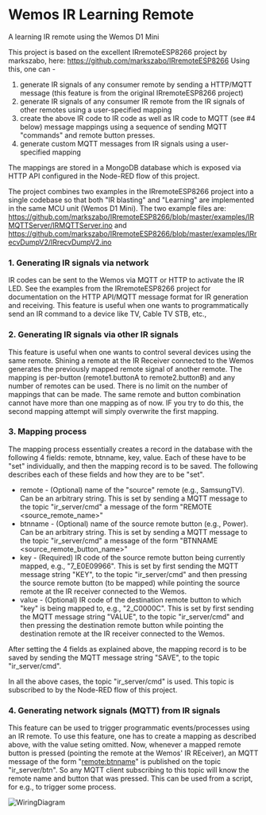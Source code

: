 # Wemos IR Learning Remote
A learning IR remote using the Wemos D1 Mini 

This project is based on the excellent IRremoteESP8266 project by markszabo, here: https://github.com/markszabo/IRremoteESP8266 
Using this, one can -
1. generate IR signals of any consumer remote by sending a HTTP/MQTT message (this feature is from the original IRremoteESP8266 project)
2. generate IR signals of any consumer IR remote from the IR signals of other remotes using a user-specified mapping
3. create the above IR code to IR code as well as IR code to MQTT (see #4 below) message mappings using a sequence of sending MQTT "commands" and remote button presses. 
4. generate custom MQTT messages from IR signals using a user-specified mapping

The  mappings are stored in a MongoDB database which is exposed via HTTP API configured in the Node-RED flow of this project.

The project combines two examples in the IRremoteESP8266 project into a single codebase so that both "IR blasting" and "Learning" are implemented in the same MCU unit (Wemos D1 Mini). The two example files are:
https://github.com/markszabo/IRremoteESP8266/blob/master/examples/IRMQTTServer/IRMQTTServer.ino
and
https://github.com/markszabo/IRremoteESP8266/blob/master/examples/IRrecvDumpV2/IRrecvDumpV2.ino

### 1. Generating IR signals via network
IR codes can be sent to the Wemos via MQTT or HTTP to activate the IR LED. See the examples from the IRremoteESP8266 project for documentation on the HTTP API/MQTT message format for IR generation and receiving. This feature is useful when one wants to programmatically send an IR command to a device like TV, Cable TV STB, etc.,

### 2. Generating IR signals via other IR signals
This feature is useful when one wants to control several devices using the same remote. Shining a remote at the IR Receiver connected to the Wemos generates the previously mapped remote signal of another remote. The mapping is per-button (remote1.buttonA to remote2.buttonB) and any number of remotes can be used. There is no limit on the number of mappings that can be made. The same remote and button combination cannot have more than one mapping as of now. IF you try to do this, the second mapping attempt will simply overwrite the first mapping.

### 3. Mapping process
The mapping process essentially creates a record in the database with the following 4 fields:
remote, btnname, key, value. Each of these have to be "set" individually, and then the mapping record is to be saved.
The following describes each of these fields and how they are to be "set".

* remote - (Optional) name of the "source" remote (e.g., SamsungTV). Can be an arbitrary string. This is set by sending a MQTT message to the topic "ir_server/cmd" a message of the form "REMOTE <source_remote_name>"
* btnname - (Optional) name of the source remote button (e.g., Power). Can be an arbitrary string. This is set by sending a MQTT message to the topic "ir_server/cmd" a message of the form "BTNNAME <source_remote_button_name>"
* key - (Required) IR code of the source remote button being currently mapped, e.g., "7_E0E09966". This is set by first sending the MQTT message string "KEY", to the topic "ir_server/cmd" and then pressing the source remote button (to be mapped) while pointing the source remote at the IR receiver connected to the Wemos.
* value - (Optional) IR code of the destination remote button to which "key" is being mapped to, e.g., "2_C0000C". This is set by first sending the MQTT message string "VALUE", to the topic "ir_server/cmd" and then pressing the destination remote button while pointing the destination remote at the IR receiver connected to the Wemos.

After setting the 4 fields as explained above, the mapping record is to be saved by sending the MQTT message string "SAVE", to the topic "ir_server/cmd".

In all the above cases, the topic "ir_server/cmd" is used. This topic is subscribed to by the Node-RED flow of this project.

### 4. Generating network signals (MQTT) from IR signals
This feature can be used to trigger programmatic events/processes using an IR remote. To use this feature, one has to create a mapping as described above, with the value seting omitted. Now, whenever a mapped remote button is pressed (pointing the remote at the Wemos' IR REceiver), an MQTT message of the form "<remote:btnname>" is published on the topic "ir_server/btn". So any MQTT client subscribing to this topic will know the remote name and button that was pressed. This can be used from a script, for e.g., to trigger some process. 



![WiringDiagram](https://github.com/ajithvasudevan/WemosIRLearningRemote/raw/master/Wemos%20Learning%20Remote%20-%20Wiring%20Diagram.png)
